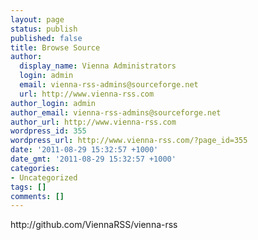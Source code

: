 ```yaml
---
layout: page
status: publish
published: false
title: Browse Source
author:
  display_name: Vienna Administrators
  login: admin
  email: vienna-rss-admins@sourceforge.net
  url: http://www.vienna-rss.com
author_login: admin
author_email: vienna-rss-admins@sourceforge.net
author_url: http://www.vienna-rss.com
wordpress_id: 355
wordpress_url: http://www.vienna-rss.com/?page_id=355
date: '2011-08-29 15:32:57 +1000'
date_gmt: '2011-08-29 15:32:57 +1000'
categories:
- Uncategorized
tags: []
comments: []
---
```

<p>http:&#47;&#47;github.com&#47;ViennaRSS&#47;vienna-rss</p>
